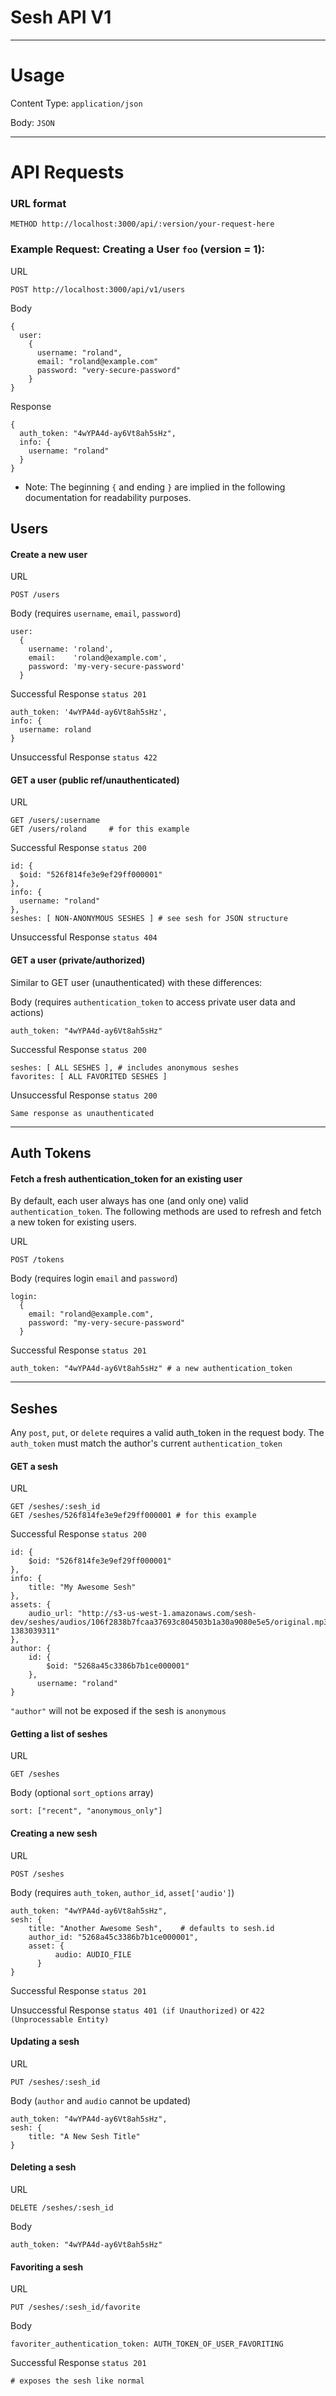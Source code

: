 **Sesh API V1**
======================================================================
----------------------------------------------------------------------

Usage
=====

Content Type: `application/json`

Body: `JSON`

----------------------------------------------------------------------

API Requests
============
### URL format

    METHOD http://localhost:3000/api/:version/your-request-here

### Example Request: Creating a User `foo`  (version = 1):

URL

    POST http://localhost:3000/api/v1/users

Body

    {
      user:
        {
          username: "roland",
          email: "roland@example.com"
          password: "very-secure-password"
        }
    }

Response

    {
      auth_token: "4wYPA4d-ay6Vt8ah5sHz",
      info: {
        username: "roland"
      }
    }


* Note: The beginning `{` and ending `}` are implied in the following documentation for readability purposes.

Users
-----

#### Create a new user

URL

    POST /users

Body (requires `username`, `email`, `password`)

    user:
      {
        username: 'roland',
        email:    'roland@example.com',
        password: 'my-very-secure-password'
      }

Successful Response `status 201`

    auth_token: '4wYPA4d-ay6Vt8ah5sHz',
    info: {
      username: roland
    }

Unsuccessful Response `status 422`

#### GET a user (public ref/unauthenticated)

URL

    GET /users/:username
    GET /users/roland     # for this example

Successful Response `status 200`

    id: {
      $oid: "526f814fe3e9ef29ff000001"
    },
    info: {
      username: "roland"
    },
    seshes: [ NON-ANONYMOUS SESHES ] # see sesh for JSON structure

Unsuccessful Response `status 404`

#### GET a user (private/authorized)

Similar to GET user (unauthenticated) with these differences:

Body (requires `authentication_token` to access private user data and actions)

    auth_token: "4wYPA4d-ay6Vt8ah5sHz"

Successful Response `status 200`

    seshes: [ ALL SESHES ], # includes anonymous seshes
    favorites: [ ALL FAVORITED SESHES ]

Unsuccessful Response `status 200`

    Same response as unauthenticated

----------------------------------------------------------------------
## Auth Tokens

#### Fetch a fresh authentication_token for an existing user

By default, each user always has one (and only one) valid `authentication_token`.  The following methods are used to refresh and fetch a new token for existing users.

URL

    POST /tokens

Body (requires login `email` and `password`)

    login:
      {
        email: "roland@example.com",
        password: "my-very-secure-password"
      }

Successful Response `status 201`

    auth_token: "4wYPA4d-ay6Vt8ah5sHz" # a new authentication_token

----------------------------------------------------------------------

## Seshes

Any `post`, `put`, or `delete` requires a valid auth_token in the request body.
The `auth_token` must match the author's current `authentication_token`

#### GET a sesh

URL

    GET /seshes/:sesh_id
    GET /seshes/526f814fe3e9ef29ff000001 # for this example

Successful Response `status 200`

    id: {
        $oid: "526f814fe3e9ef29ff000001"
    },
    info: {
        title: "My Awesome Sesh"
    },
    assets: {
        audio_url: "http://s3-us-west-1.amazonaws.com/sesh-dev/seshes/audios/106f2838b7fcaa37693c804503b1a30a9080e5e5/original.mp3?1383039311"
    },
    author: {
        id: {
            $oid: "5268a45c3386b7b1ce000001"
        },
          username: "roland"
    }

`"author"` will not be exposed if the sesh is `anonymous`

#### Getting a list of seshes

URL

    GET /seshes

Body (optional `sort_options` array)

    sort: ["recent", "anonymous_only"]

#### Creating a new sesh

URL

    POST /seshes

Body (requires `auth_token`, `author_id`,  `asset['audio']`)

    auth_token: "4wYPA4d-ay6Vt8ah5sHz",
    sesh: {
        title: "Another Awesome Sesh",    # defaults to sesh.id
        author_id: "5268a45c3386b7b1ce000001",
        asset: {
              audio: AUDIO_FILE
          }
    }

Successful Response `status 201`

Unsuccessful Response `status 401 (if Unauthorized)` or `422 (Unprocessable Entity)`

#### Updating a sesh

URL

    PUT /seshes/:sesh_id

Body (`author` and `audio` cannot be updated)

    auth_token: "4wYPA4d-ay6Vt8ah5sHz",
    sesh: {
        title: "A New Sesh Title"
    }

#### Deleting a sesh

URL

    DELETE /seshes/:sesh_id

Body

    auth_token: "4wYPA4d-ay6Vt8ah5sHz"

#### Favoriting a sesh

URL

    PUT /seshes/:sesh_id/favorite

Body

    favoriter_authentication_token: AUTH_TOKEN_OF_USER_FAVORITING

Successful Response `status 201`

    # exposes the sesh like normal
